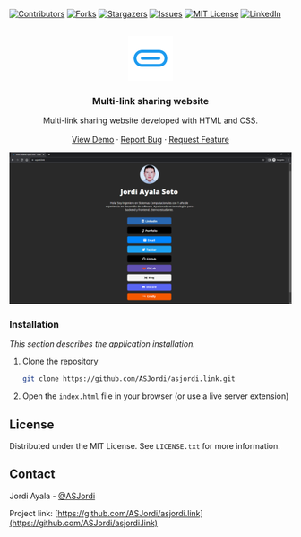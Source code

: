 <a name="readme-top"></a>

[![Contributors][contributors-shield]][contributors-url]
[![Forks][forks-shield]][forks-url]
[![Stargazers][stars-shield]][stars-url]
[![Issues][issues-shield]][issues-url]
[![MIT License][license-shield]][license-url]
[![LinkedIn][linkedin-shield]][linkedin-url]

<!-- PROJECT LOGO -->
<br />
<div align="center">
  <a href="https://github.com/ASJordi/asjordi.link">
    <img src="images/logo.png" alt="Logo" width="80" height="80">
  </a>

  <h3 align="center">Multi-link sharing website</h3>

  <p align="center">
    Multi-link sharing website developed with HTML and CSS.
    <br />
    <br />
    <a href="https://asjordi.link">View Demo</a>
    ·
    <a href="https://github.com/ASJordi/asjordi.link/issues">Report Bug</a>
    ·
    <a href="https://github.com/ASJordi/asjordi.link/issues">Request Feature</a>
  </p>
</div>

[![Product Name Screen Shot][product-screenshot]](https://asjordi.link)

### Installation

_This section describes the application installation._

1. Clone the repository
   ```sh
   git clone https://github.com/ASJordi/asjordi.link.git
   ```
2. Open the ```index.html``` file in your browser (or use a live server extension)

<!-- LICENSE -->
## License

Distributed under the MIT License. See `LICENSE.txt` for more information.

<!-- CONTACT -->
## Contact

Jordi Ayala - [@ASJordi](https://twitter.com/ASJordi)

Project link: [https://github.com/ASJordi/asjordi.link](https://github.com/ASJordi/asjordi.link)

[contributors-shield]: https://img.shields.io/github/contributors/ASJordi/asjordi.link.svg?style=for-the-badge
[contributors-url]: https://github.com/ASJordi/asjordi.link/graphs/contributors
[forks-shield]: https://img.shields.io/github/forks/ASJordi/asjordi.link.svg?style=for-the-badge
[forks-url]: https://github.com/ASJordi/asjordi.link/network/members
[stars-shield]: https://img.shields.io/github/stars/ASJordi/asjordi.link.svg?style=for-the-badge
[stars-url]: https://github.com/ASJordi/asjordi.link/stargazers
[issues-shield]: https://img.shields.io/github/issues/ASJordi/asjordi.link.svg?style=for-the-badge
[issues-url]: https://github.com/ASJordi/asjordi.link/issues
[license-shield]: https://img.shields.io/github/license/ASJordi/asjordi.link.svg?style=for-the-badge
[license-url]: https://github.com/ASJordi/asjordi.link/blob/master/LICENSE.txt
[linkedin-shield]: https://img.shields.io/badge/-LinkedIn-black.svg?style=for-the-badge&logo=linkedin&colorB=555
[linkedin-url]: https://linkedin.com/in/ASJordi
[product-screenshot]: images/screenshot.png